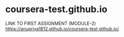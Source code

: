 # coursera-test.github.io

LINK TO FIRST ASSIGNMENT (MODULE-2)  https://anupriya1812.github.io/coursera-test.github.io/
